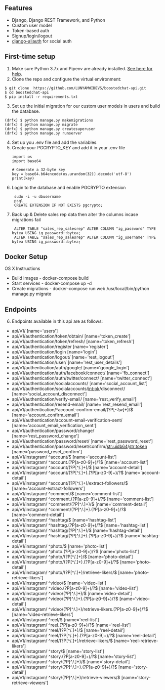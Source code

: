 ## Features

- Django, Django REST Framework, and Python
- Custom user model
- Token-based auth
- Signup/login/logout
- [django-allauth](https://github.com/pennersr/django-allauth) for social auth

## First-time setup

1.  Make sure Python 3.7x and Pipenv are already installed. [See here for help](https://djangoforbeginners.com/initial-setup/).
2.  Clone the repo and configure the virtual environment:

```
$ git clone  https://github.com/LUNYAMWIDEVS/boostedchat-api.git
$ cd boostedchat-api
$ pip install -r requirements.txt
```

3.  Set up the initial migration for our custom user models in users and build the database.

```
(drfx) $ python manage.py makemigrations
(drfx) $ python manage.py migrate
(drfx) $ python manage.py createsuperuser
(drfx) $ python manage.py runserver
```

4. Set up you .env file and add the variables
5. Create your PGCRYPTO_KEY and add it in your .env file
    ```
    import os
    import base64

    # Generate a 32-byte key
    key = base64.b64encode(os.urandom(32)).decode('utf-8')
    print(key)

    ```
6. Login to the database and enable PGCRYPTO extension 
   ```
    sudo -i -u dbusername
    psql
    CREATE EXTENSION IF NOT EXISTS pgcrypto;

   ```
7. Back up & Delete sales rep data then alter the columns incase migrations fail
   ```
    ALTER TABLE "sales_rep_salesrep" ALTER COLUMN "ig_password" TYPE bytea USING ig_password::bytea;
    ALTER TABLE "sales_rep_salesrep" ALTER COLUMN "ig_username" TYPE bytea USING ig_password::bytea;
   ```
## Docker Setup
OS X Instructions
- Build images - docker-compose build
- Start services - docker-compose up -d
- Create migrations - docker-compose run web /usr/local/bin/python manage.py migrate

## Endpoints
6. Endpoints available in this api are as follows:
- api/v1/ [name='users']
- api/v1/authentication/token/obtain/ [name='token_create']
- api/v1/authentication/token/refresh/ [name='token_refresh']
- api/v1/authentication/register [name='register']
- api/v1/authentication/login [name='login']
- api/v1/authentication/logout/ [name='rest_logout']
- api/v1/authentication/user/ [name='rest_user_details']
- api/v1/authentication/auth/google/ [name='google_login']
- api/v1/authentication/auth/facebook/connect/ [name='fb_connect']
- api/v1/authentication/auth/twitter/connect/ [name='twitter_connect']
- api/v1/authentication/socialaccounts/ [name='social_account_list']
- api/v1/authentication/socialaccounts/<int:pk>/disconnect/ [name='social_account_disconnect']
- api/v1/authentication/verify-email/ [name='rest_verify_email']
- api/v1/authentication/resend-email/ [name='rest_resend_email']
- api/v1/authentication/^account-confirm-email/(?P<key>[-:\w]+)/$ [name='account_confirm_email']
- api/v1/authentication/account-email-verification-sent/ [name='account_email_verification_sent']
- api/v1/authentication/password/change/ [name='rest_password_change']
- api/v1/authentication/password/reset/ [name='rest_password_reset']
- api/v1/authentication/password/reset/confirm/<str:uidb64>/<str:token> [name='password_reset_confirm']
- api/v1/instagram/ ^account/$ [name='account-list']
- api/v1/instagram/ ^account\.(?P<format>[a-z0-9]+)/?$ [name='account-list']
- api/v1/instagram/ ^account/(?P<pk>[^/.]+)/$ [name='account-detail']
- api/v1/instagram/ ^account/(?P<pk>[^/.]+)\.(?P<format>[a-z0-9]+)/?$ [name='account-detail']
- api/v1/instagram/ ^account/(?P<pk>[^/.]+)/extract-followers/$ [name='account-extract-followers']
- api/v1/instagram/ ^comment/$ [name='comment-list']
- api/v1/instagram/ ^comment\.(?P<format>[a-z0-9]+)/?$ [name='comment-list']
- api/v1/instagram/ ^comment/(?P<pk>[^/.]+)/$ [name='comment-detail']
- api/v1/instagram/ ^comment/(?P<pk>[^/.]+)\.(?P<format>[a-z0-9]+)/?$ [name='comment-detail']
- api/v1/instagram/ ^hashtag/$ [name='hashtag-list']
- api/v1/instagram/ ^hashtag\.(?P<format>[a-z0-9]+)/?$ [name='hashtag-list']
- api/v1/instagram/ ^hashtag/(?P<pk>[^/.]+)/$ [name='hashtag-detail']
- api/v1/instagram/ ^hashtag/(?P<pk>[^/.]+)\.(?P<format>[a-z0-9]+)/?$ [name='hashtag-detail']
- api/v1/instagram/ ^photo/$ [name='photo-list']
- api/v1/instagram/ ^photo\.(?P<format>[a-z0-9]+)/?$ [name='photo-list']
- api/v1/instagram/ ^photo/(?P<pk>[^/.]+)/$ [name='photo-detail']
- api/v1/instagram/ ^photo/(?P<pk>[^/.]+)\.(?P<format>[a-z0-9]+)/?$ [name='photo-detail']
- api/v1/instagram/ ^photo/(?P<pk>[^/.]+)/retrieve-likers/$ [name='photo-retrieve-likers']
- api/v1/instagram/ ^video/$ [name='video-list']
- api/v1/instagram/ ^video\.(?P<format>[a-z0-9]+)/?$ [name='video-list']
- api/v1/instagram/ ^video/(?P<pk>[^/.]+)/$ [name='video-detail']
- api/v1/instagram/ ^video/(?P<pk>[^/.]+)\.(?P<format>[a-z0-9]+)/?$ [name='video-detail']
- api/v1/instagram/ ^video/(?P<pk>[^/.]+)/retrieve-likers\.(?P<format>[a-z0-9]+)/?$ [name='video-retrieve-likers']
- api/v1/instagram/ ^reel/$ [name='reel-list']
- api/v1/instagram/ ^reel\.(?P<format>[a-z0-9]+)/?$ [name='reel-list']
- api/v1/instagram/ ^reel/(?P<pk>[^/.]+)/$ [name='reel-detail']
- api/v1/instagram/ ^reel/(?P<pk>[^/.]+)\.(?P<format>[a-z0-9]+)/?$ [name='reel-detail']
- api/v1/instagram/ ^reel/(?P<pk>[^/.]+)/retrieve-likers/$ [name='reel-retrieve-likers']
- api/v1/instagram/ ^story/$ [name='story-list']
- api/v1/instagram/ ^story\.(?P<format>[a-z0-9]+)/?$ [name='story-list']
- api/v1/instagram/ ^story/(?P<pk>[^/.]+)/$ [name='story-detail']
- api/v1/instagram/ ^story/(?P<pk>[^/.]+)\.(?P<format>[a-z0-9]+)/?$ [name='story-detail']
- api/v1/instagram/ ^story/(?P<pk>[^/.]+)/retrieve-viewers/$ [name='story-retrieve-viewers']
